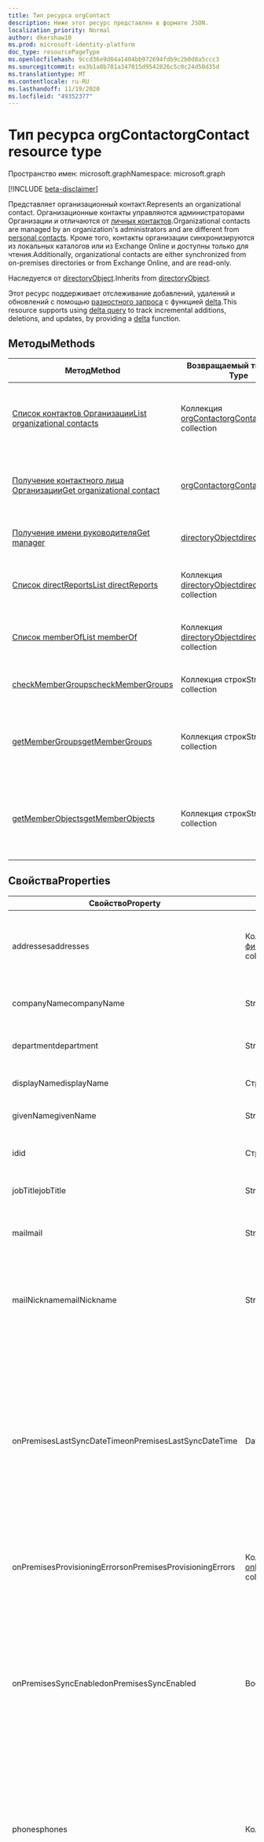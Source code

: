 ```yaml
---
title: Тип ресурса orgContact
description: Ниже этот ресурс представлен в формате JSON.
localization_priority: Normal
author: dkershaw10
ms.prod: microsoft-identity-platform
doc_type: resourcePageType
ms.openlocfilehash: 9ccd36e9d04a1404bb972694fdb9c2b0d8a5ccc3
ms.sourcegitcommit: ea3b1a8b781a347015d9542826c5c0c24d50d35d
ms.translationtype: MT
ms.contentlocale: ru-RU
ms.lasthandoff: 11/19/2020
ms.locfileid: "49352377"
---
```

# <a name="orgcontact-resource-type"></a><span data-ttu-id="4dab5-103">Тип ресурса orgContact</span><span class="sxs-lookup"><span data-stu-id="4dab5-103">orgContact resource type</span></span>

<span data-ttu-id="4dab5-104">Пространство имен: microsoft.graph</span><span class="sxs-lookup"><span data-stu-id="4dab5-104">Namespace: microsoft.graph</span></span>

[!INCLUDE [beta-disclaimer](../../includes/beta-disclaimer.md)]

<span data-ttu-id="4dab5-105">Представляет организационный контакт.</span><span class="sxs-lookup"><span data-stu-id="4dab5-105">Represents an organizational contact.</span></span> <span data-ttu-id="4dab5-106">Организационные контакты управляются администраторами Организации и отличаются от [личных контактов](contact.md).</span><span class="sxs-lookup"><span data-stu-id="4dab5-106">Organizational contacts are managed by an organization's administrators and are different from [personal contacts](contact.md).</span></span> <span data-ttu-id="4dab5-107">Кроме того, контакты организации синхронизируются из локальных каталогов или из Exchange Online и доступны только для чтения.</span><span class="sxs-lookup"><span data-stu-id="4dab5-107">Additionally, organizational contacts are either synchronized from on-premises directories or from Exchange Online, and are read-only.</span></span>

<span data-ttu-id="4dab5-108">Наследуется от [directoryObject](directoryobject.md).</span><span class="sxs-lookup"><span data-stu-id="4dab5-108">Inherits from [directoryObject](directoryobject.md).</span></span>

<span data-ttu-id="4dab5-109">Этот ресурс поддерживает отслеживание добавлений, удалений и обновлений с помощью [разностного запроса](/graph/delta-query-overview) с функцией [delta](../api/orgcontact-delta.md).</span><span class="sxs-lookup"><span data-stu-id="4dab5-109">This resource supports using [delta query](/graph/delta-query-overview) to track incremental additions, deletions, and updates, by providing a [delta](../api/orgcontact-delta.md) function.</span></span>

## <a name="methods"></a><span data-ttu-id="4dab5-110">Методы</span><span class="sxs-lookup"><span data-stu-id="4dab5-110">Methods</span></span>

| <span data-ttu-id="4dab5-111">Метод</span><span class="sxs-lookup"><span data-stu-id="4dab5-111">Method</span></span> | <span data-ttu-id="4dab5-112">Возвращаемый тип</span><span class="sxs-lookup"><span data-stu-id="4dab5-112">Return Type</span></span> | <span data-ttu-id="4dab5-113">Описание</span><span class="sxs-lookup"><span data-stu-id="4dab5-113">Description</span></span> |
| ------ | ----------- | ----------- |
| [<span data-ttu-id="4dab5-114">Список контактов Организации</span><span class="sxs-lookup"><span data-stu-id="4dab5-114">List organizational contacts</span></span>](../api/orgcontact-list.md) | <span data-ttu-id="4dab5-115">Коллекция [orgContact](orgcontact.md)</span><span class="sxs-lookup"><span data-stu-id="4dab5-115">[orgContact](orgcontact.md) collection</span></span> | <span data-ttu-id="4dab5-116">Перечисление свойств организационных контактов.</span><span class="sxs-lookup"><span data-stu-id="4dab5-116">List properties of organizational contacts.</span></span> |
| [<span data-ttu-id="4dab5-117">Получение контактного лица Организации</span><span class="sxs-lookup"><span data-stu-id="4dab5-117">Get organizational contact</span></span>](../api/orgcontact-get.md) | [<span data-ttu-id="4dab5-118">orgContact</span><span class="sxs-lookup"><span data-stu-id="4dab5-118">orgContact</span></span>](orgcontact.md) | <span data-ttu-id="4dab5-119">Чтение свойств и связей объекта orgContact.</span><span class="sxs-lookup"><span data-stu-id="4dab5-119">Read properties and relationships of orgContact object.</span></span> |
| [<span data-ttu-id="4dab5-120">Получение имени руководителя</span><span class="sxs-lookup"><span data-stu-id="4dab5-120">Get manager</span></span>](../api/orgcontact-get-manager.md) | [<span data-ttu-id="4dab5-121">directoryObject</span><span class="sxs-lookup"><span data-stu-id="4dab5-121">directoryObject</span></span>](directoryobject.md) | <span data-ttu-id="4dab5-122">Получение руководителя контакта.</span><span class="sxs-lookup"><span data-stu-id="4dab5-122">Get the contact's manager.</span></span> |
| [<span data-ttu-id="4dab5-123">Список directReports</span><span class="sxs-lookup"><span data-stu-id="4dab5-123">List directReports</span></span>](../api/orgcontact-list-directreports.md) | <span data-ttu-id="4dab5-124">Коллекция [directoryObject](directoryobject.md)</span><span class="sxs-lookup"><span data-stu-id="4dab5-124">[directoryObject](directoryobject.md) collection</span></span> | <span data-ttu-id="4dab5-125">Перечислите непосредственные отчеты контакта.</span><span class="sxs-lookup"><span data-stu-id="4dab5-125">List the contact's direct reports.</span></span> |
| [<span data-ttu-id="4dab5-126">Список memberOf</span><span class="sxs-lookup"><span data-stu-id="4dab5-126">List memberOf</span></span>](../api/orgcontact-list-memberof.md) | <span data-ttu-id="4dab5-127">Коллекция [directoryObject](directoryobject.md)</span><span class="sxs-lookup"><span data-stu-id="4dab5-127">[directoryObject](directoryobject.md) collection</span></span> | <span data-ttu-id="4dab5-128">Получение коллекции memberOf Objects.</span><span class="sxs-lookup"><span data-stu-id="4dab5-128">Get a memberOf object collection.</span></span> |
| [<span data-ttu-id="4dab5-129">checkMemberGroups</span><span class="sxs-lookup"><span data-stu-id="4dab5-129">checkMemberGroups</span></span>](../api/orgcontact-checkmembergroups.md) | <span data-ttu-id="4dab5-130">Коллекция строк</span><span class="sxs-lookup"><span data-stu-id="4dab5-130">String collection</span></span> | <span data-ttu-id="4dab5-131">Проверьте принадлежность к группе.</span><span class="sxs-lookup"><span data-stu-id="4dab5-131">Check for group membership.</span></span> |
| [<span data-ttu-id="4dab5-132">getMemberGroups</span><span class="sxs-lookup"><span data-stu-id="4dab5-132">getMemberGroups</span></span>](../api/orgcontact-getmembergroups.md) | <span data-ttu-id="4dab5-133">Коллекция строк</span><span class="sxs-lookup"><span data-stu-id="4dab5-133">String collection</span></span> | <span data-ttu-id="4dab5-134">Возврат всех групп, членом которых является указанный контакт.</span><span class="sxs-lookup"><span data-stu-id="4dab5-134">Return all the groups that the specified contact is a member of.</span></span> |
| [<span data-ttu-id="4dab5-135">getMemberObjects</span><span class="sxs-lookup"><span data-stu-id="4dab5-135">getMemberObjects</span></span>](../api/orgcontact-getmemberobjects.md) | <span data-ttu-id="4dab5-136">Коллекция строк</span><span class="sxs-lookup"><span data-stu-id="4dab5-136">String collection</span></span> | <span data-ttu-id="4dab5-137">Возвращает список Директорйобжектс, членом которых является контакт.</span><span class="sxs-lookup"><span data-stu-id="4dab5-137">Returns a list of directoryObjects the contact is a member of.</span></span> |

## <a name="properties"></a><span data-ttu-id="4dab5-138">Свойства</span><span class="sxs-lookup"><span data-stu-id="4dab5-138">Properties</span></span>

| <span data-ttu-id="4dab5-139">Свойство</span><span class="sxs-lookup"><span data-stu-id="4dab5-139">Property</span></span> | <span data-ttu-id="4dab5-140">Тип</span><span class="sxs-lookup"><span data-stu-id="4dab5-140">Type</span></span> | <span data-ttu-id="4dab5-141">Описание</span><span class="sxs-lookup"><span data-stu-id="4dab5-141">Description</span></span> |
| -------- | ---- | ----------- |
| <span data-ttu-id="4dab5-142">addresses</span><span class="sxs-lookup"><span data-stu-id="4dab5-142">addresses</span></span> | <span data-ttu-id="4dab5-143">Коллекция [фисикалоффицеаддресс](physicalofficeaddress.md)</span><span class="sxs-lookup"><span data-stu-id="4dab5-143">[physicalOfficeAddress](physicalofficeaddress.md) collection</span></span> | <span data-ttu-id="4dab5-144">Почтовые адреса для этого организационного контакта.</span><span class="sxs-lookup"><span data-stu-id="4dab5-144">Postal addresses for this organizational contact.</span></span> <span data-ttu-id="4dab5-145">Теперь контакт может иметь только один физический адрес.</span><span class="sxs-lookup"><span data-stu-id="4dab5-145">For now a contact can only have one physical address.</span></span> |
| <span data-ttu-id="4dab5-146">companyName</span><span class="sxs-lookup"><span data-stu-id="4dab5-146">companyName</span></span> | <span data-ttu-id="4dab5-147">String</span><span class="sxs-lookup"><span data-stu-id="4dab5-147">String</span></span> | <span data-ttu-id="4dab5-148">Имя компании, к которой принадлежит это Контактное лицо.</span><span class="sxs-lookup"><span data-stu-id="4dab5-148">Name of the company that this organizational contact belong to.</span></span> |
| <span data-ttu-id="4dab5-149">department</span><span class="sxs-lookup"><span data-stu-id="4dab5-149">department</span></span> | <span data-ttu-id="4dab5-150">String</span><span class="sxs-lookup"><span data-stu-id="4dab5-150">String</span></span> | <span data-ttu-id="4dab5-151">Имя отдела, в котором работает контакт.</span><span class="sxs-lookup"><span data-stu-id="4dab5-151">The name for the department in which the contact works.</span></span> |
| <span data-ttu-id="4dab5-152">displayName</span><span class="sxs-lookup"><span data-stu-id="4dab5-152">displayName</span></span> | <span data-ttu-id="4dab5-153">Строка</span><span class="sxs-lookup"><span data-stu-id="4dab5-153">String</span></span> | <span data-ttu-id="4dab5-154">Отображаемое имя для этого организационного контакта.</span><span class="sxs-lookup"><span data-stu-id="4dab5-154">Display name for this organizational contact.</span></span> |
| <span data-ttu-id="4dab5-155">givenName</span><span class="sxs-lookup"><span data-stu-id="4dab5-155">givenName</span></span> | <span data-ttu-id="4dab5-156">String</span><span class="sxs-lookup"><span data-stu-id="4dab5-156">String</span></span> | <span data-ttu-id="4dab5-157">Имя для этого организационного контакта.</span><span class="sxs-lookup"><span data-stu-id="4dab5-157">First name for this organizational contact.</span></span> |
| <span data-ttu-id="4dab5-158">id</span><span class="sxs-lookup"><span data-stu-id="4dab5-158">id</span></span> | <span data-ttu-id="4dab5-159">Строка</span><span class="sxs-lookup"><span data-stu-id="4dab5-159">String</span></span> | <span data-ttu-id="4dab5-160">Уникальный идентификатор для этого организационного контакта.</span><span class="sxs-lookup"><span data-stu-id="4dab5-160">Unique identifier for this organizational contact.</span></span> |
| <span data-ttu-id="4dab5-161">jobTitle</span><span class="sxs-lookup"><span data-stu-id="4dab5-161">jobTitle</span></span> | <span data-ttu-id="4dab5-162">String</span><span class="sxs-lookup"><span data-stu-id="4dab5-162">String</span></span> | <span data-ttu-id="4dab5-163">Должность для этого контакта в Организации.</span><span class="sxs-lookup"><span data-stu-id="4dab5-163">Job title for this organizational contact.</span></span> |
| <span data-ttu-id="4dab5-164">mail</span><span class="sxs-lookup"><span data-stu-id="4dab5-164">mail</span></span> | <span data-ttu-id="4dab5-165">String</span><span class="sxs-lookup"><span data-stu-id="4dab5-165">String</span></span> | <span data-ttu-id="4dab5-166">SMTP-адрес контакта, например, "jeff@contoso.onmicrosoft.com".</span><span class="sxs-lookup"><span data-stu-id="4dab5-166">The SMTP address for the contact, for example, "jeff@contoso.onmicrosoft.com".</span></span> |
| <span data-ttu-id="4dab5-167">mailNickname</span><span class="sxs-lookup"><span data-stu-id="4dab5-167">mailNickname</span></span> | <span data-ttu-id="4dab5-168">String</span><span class="sxs-lookup"><span data-stu-id="4dab5-168">String</span></span> | <span data-ttu-id="4dab5-169">Псевдоним электронной почты (часть адреса электронной почты, предварительно заданная в параметре @ Symbol) для этого контакта в Организации.</span><span class="sxs-lookup"><span data-stu-id="4dab5-169">Email alias (portion of email address pre-pending the @ symbol) for this organizational contact.</span></span> |
| <span data-ttu-id="4dab5-170">onPremisesLastSyncDateTime</span><span class="sxs-lookup"><span data-stu-id="4dab5-170">onPremisesLastSyncDateTime</span></span> | <span data-ttu-id="4dab5-171">DateTimeOffset</span><span class="sxs-lookup"><span data-stu-id="4dab5-171">DateTimeOffset</span></span> | <span data-ttu-id="4dab5-172">Дата и время последней синхронизации этого контакта в организации из локальной службы AD.</span><span class="sxs-lookup"><span data-stu-id="4dab5-172">Date and time when this organizational contact was last synchronized from on-premises AD.</span></span> <span data-ttu-id="4dab5-173">Тип Timestamp представляет сведения о времени и дате с использованием формата ISO 8601 (всегда применяется формат UTC).</span><span class="sxs-lookup"><span data-stu-id="4dab5-173">The Timestamp type represents date and time information using ISO 8601 format and is always in UTC time.</span></span> <span data-ttu-id="4dab5-174">Например, значение полуночи 1 января 2014 г. в формате UTC выглядит так: "2014-01-01T00:00:00Z".</span><span class="sxs-lookup"><span data-stu-id="4dab5-174">For example, midnight UTC on Jan 1, 2014 would look like this: '2014-01-01T00:00:00Z'.</span></span> |
| <span data-ttu-id="4dab5-175">onPremisesProvisioningErrors</span><span class="sxs-lookup"><span data-stu-id="4dab5-175">onPremisesProvisioningErrors</span></span> | <span data-ttu-id="4dab5-176">Коллекция [onPremisesProvisioningError](onpremisesprovisioningerror.md)</span><span class="sxs-lookup"><span data-stu-id="4dab5-176">[onPremisesProvisioningError](onpremisesprovisioningerror.md) collection</span></span> | <span data-ttu-id="4dab5-177">Список всех ошибок подготовки синхронизации для данного контакта Организации.</span><span class="sxs-lookup"><span data-stu-id="4dab5-177">List of any synchronization provisioning errors for this organizational contact.</span></span> |
| <span data-ttu-id="4dab5-178">onPremisesSyncEnabled</span><span class="sxs-lookup"><span data-stu-id="4dab5-178">onPremisesSyncEnabled</span></span> | <span data-ttu-id="4dab5-179">Boolean</span><span class="sxs-lookup"><span data-stu-id="4dab5-179">Boolean</span></span> | <span data-ttu-id="4dab5-180">**значение true** , если объект синхронизирован из локального каталога; **false** , если этот объект изначально был синхронизирован из локального каталога, но больше не синхронизируется и не выполняется в Exchange. **значение NULL** , если объект никогда не был синхронизирован из локального каталога (по умолчанию).</span><span class="sxs-lookup"><span data-stu-id="4dab5-180">**true** if this object is synced from an on-premises directory; **false** if this object was originally synced from an on-premises directory but is no longer synced and now mastered in Exchange; **null** if this object has never been synced from an on-premises directory (default).</span></span> |
| <span data-ttu-id="4dab5-181">phones</span><span class="sxs-lookup"><span data-stu-id="4dab5-181">phones</span></span> | <span data-ttu-id="4dab5-182">Коллекция [phone](phone.md)</span><span class="sxs-lookup"><span data-stu-id="4dab5-182">[phone](phone.md) collection</span></span> | <span data-ttu-id="4dab5-183">Список телефонов для этого контакта в Организации.</span><span class="sxs-lookup"><span data-stu-id="4dab5-183">List of phones for this organizational contact.</span></span> <span data-ttu-id="4dab5-184">Типы телефонов могут быть мобильными, рабочими и Бусинессфакс.</span><span class="sxs-lookup"><span data-stu-id="4dab5-184">Phone types can be mobile, business, and businessFax.</span></span> <span data-ttu-id="4dab5-185">В коллекции всегда может присутствовать только один из этих типов.</span><span class="sxs-lookup"><span data-stu-id="4dab5-185">Only one of each type can ever be present in the collection.</span></span> |
| <span data-ttu-id="4dab5-186">proxyAddresses</span><span class="sxs-lookup"><span data-stu-id="4dab5-186">proxyAddresses</span></span> | <span data-ttu-id="4dab5-187">Коллекция строк</span><span class="sxs-lookup"><span data-stu-id="4dab5-187">String collection</span></span> | <span data-ttu-id="4dab5-188">Пример: "SMTP: bob@contoso.com", "SMTP: bob@sales.contoso.com".</span><span class="sxs-lookup"><span data-stu-id="4dab5-188">For example: "SMTP: bob@contoso.com", "smtp: bob@sales.contoso.com".</span></span> <span data-ttu-id="4dab5-189">Для выражений фильтра в случае многозначных свойств требуется оператор **any**.</span><span class="sxs-lookup"><span data-stu-id="4dab5-189">The **any** operator is required for filter expressions on multi-valued properties.</span></span> <span data-ttu-id="4dab5-190">Поддерживает параметр $filter.</span><span class="sxs-lookup"><span data-stu-id="4dab5-190">Supports $filter.</span></span> |
| <span data-ttu-id="4dab5-191">surname</span><span class="sxs-lookup"><span data-stu-id="4dab5-191">surname</span></span> | <span data-ttu-id="4dab5-192">String</span><span class="sxs-lookup"><span data-stu-id="4dab5-192">String</span></span> | <span data-ttu-id="4dab5-193">Фамилия для этого организационного контакта.</span><span class="sxs-lookup"><span data-stu-id="4dab5-193">Last name for this organizational contact.</span></span> |

## <a name="relationships"></a><span data-ttu-id="4dab5-194">Связи</span><span class="sxs-lookup"><span data-stu-id="4dab5-194">Relationships</span></span>

| <span data-ttu-id="4dab5-195">Связь</span><span class="sxs-lookup"><span data-stu-id="4dab5-195">Relationship</span></span> | <span data-ttu-id="4dab5-196">Тип</span><span class="sxs-lookup"><span data-stu-id="4dab5-196">Type</span></span> | <span data-ttu-id="4dab5-197">Описание</span><span class="sxs-lookup"><span data-stu-id="4dab5-197">Description</span></span> |
| ------------ | ---- | ----------- |
| <span data-ttu-id="4dab5-198">directReports</span><span class="sxs-lookup"><span data-stu-id="4dab5-198">directReports</span></span> | <span data-ttu-id="4dab5-199">Коллекция [directoryObject](directoryobject.md)</span><span class="sxs-lookup"><span data-stu-id="4dab5-199">[directoryObject](directoryobject.md) collection</span></span> | <span data-ttu-id="4dab5-200">Прямые отчеты контакта.</span><span class="sxs-lookup"><span data-stu-id="4dab5-200">The contact's direct reports.</span></span> <span data-ttu-id="4dab5-201">(К этому контакту присвоено значение "Пользователи" и "Контакты", которому назначено свойство "руководитель"). Только для чтения.</span><span class="sxs-lookup"><span data-stu-id="4dab5-201">(The users and contacts that have their manager property set to this contact.) Read-only.</span></span> <span data-ttu-id="4dab5-202">Допускается значение null.</span><span class="sxs-lookup"><span data-stu-id="4dab5-202">Nullable.</span></span> |
| <span data-ttu-id="4dab5-203">manager</span><span class="sxs-lookup"><span data-stu-id="4dab5-203">manager</span></span> | [<span data-ttu-id="4dab5-204">directoryObject</span><span class="sxs-lookup"><span data-stu-id="4dab5-204">directoryObject</span></span>](directoryobject.md) | <span data-ttu-id="4dab5-205">Пользователь или контакт, который является руководителем этого контакта.</span><span class="sxs-lookup"><span data-stu-id="4dab5-205">The user or contact that is this contact's manager.</span></span> <span data-ttu-id="4dab5-206">Только для чтения.</span><span class="sxs-lookup"><span data-stu-id="4dab5-206">Read-only.</span></span> |
| <span data-ttu-id="4dab5-207">memberOf</span><span class="sxs-lookup"><span data-stu-id="4dab5-207">memberOf</span></span> | <span data-ttu-id="4dab5-208">Коллекция [directoryObject](directoryobject.md)</span><span class="sxs-lookup"><span data-stu-id="4dab5-208">[directoryObject](directoryobject.md) collection</span></span> | <span data-ttu-id="4dab5-209">Группы, в которых входит этот контакт.</span><span class="sxs-lookup"><span data-stu-id="4dab5-209">Groups that this contact is a member of.</span></span> <span data-ttu-id="4dab5-210">Только для чтения.</span><span class="sxs-lookup"><span data-stu-id="4dab5-210">Read-only.</span></span> <span data-ttu-id="4dab5-211">Допускается значение null.</span><span class="sxs-lookup"><span data-stu-id="4dab5-211">Nullable.</span></span> |

## <a name="json-representation"></a><span data-ttu-id="4dab5-212">Описание в формате JSON</span><span class="sxs-lookup"><span data-stu-id="4dab5-212">JSON representation</span></span>

<span data-ttu-id="4dab5-213">Ниже представлено описание ресурса в формате JSON.</span><span class="sxs-lookup"><span data-stu-id="4dab5-213">Here is a JSON representation of the resource</span></span>

<!-- {
  "blockType": "resource",
  "optionalProperties": [
    "directReports",
    "manager",
    "memberOf"
  ],
  "keyProperty": "id",
  "baseType":"microsoft.graph.entity",
  "@odata.type": "microsoft.graph.orgContact"
}-->

``` json
{
  "addresses": [{"@odata.type": "microsoft.graph.physicalOfficeAddress"}],
  "companyName": "string",
  "department": "string",
  "displayName": "string",
  "givenName": "string",
  "id": "string (identifier)",
  "jobTitle": "string",
  "mail": "string",
  "mailNickname": "string",
  "onPremisesLastSyncDateTime": "string (timestamp)",
  "onPremisesProvisioningErrors": [{"@odata.type": "microsoft.graph.onPremisesProvisioningError"}],
  "onPremisesSyncEnabled": true,
  "phones": [{"@odata.type": "microsoft.graph.phone"}],
  "proxyAddresses": ["string"],
  "surname": "string"
}
```
